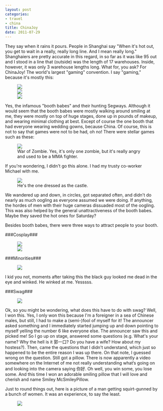 ```yaml
---
layout: post
categories: 
- travel
- china
title: ChinaJoy
date: 2011-07-29
---
```

They say when it rains it pours. People in Shanghai say "When it's hot out, you get to wait in a really, really long line. And I mean really long." Shanghaiers are pretty accurate in this regard, in so far as it was like 95 out and I stood in a line that (outside) was the length of 17 warehouses. Inside, however, it was only 3 warehouse lengths long. What for, you ask? For ChinaJoy! The world's largest "gaming" convention. I say "gaming," because it's mostly this:
<!-- more -->
<figure>
    <img src="/images/chinajoy-1.jpg"/><br/>
    <img src="/images/chinajoy-2.jpg"/><br/>
    <img src="/images/chinajoy-3.jpg"/>
</figure>

Yes, the infamous "booth babes" and their hunting Segways.  Although it would seem that the booth babes were mostly walking around smiling at me, they were mostly on top of huge stages, done up in pounds of makeup, and wearing minimal clothing at best. Except of course the one booth that had everyone wearing wedding gowns, because China. Of course, this is not to say that games were not to be had, oh no! There were stellar games such as these:

<figure>
    <img src="/images/chinajoy-4.jpg"/>
    <figcaption>
        War of Zombie. Yes, it's only one zombie, but it's really angry and used to be a MMA fighter.
    </figcaption>
</figure>

If you're wondering, I didn't go this alone. I had my trusty co-worker Michael with me. 

<figure>
    <img src="/images/chinajoy-5.jpg"/>
    <figcaption>
        He's the one dressed as the castle.
    </figcaption>
</figure>

We wandered up and down, in circles, got separated often, and didn't do nearly as much oogling as everyone assumed we were doing. If anything, the hordes of men with their huge cameras dissuaded most of the oogling. This was also helped by the general unattractiveness of the booth babes. Maybe they saved the hot ones for Saturday?

Besides booth babes, there were three ways to attract people to your booth.

###Cosplay###

<figure>
    <img src="/images/chinajoy-6.jpg"/><br/>
    <img src="/images/chinajoy-7.jpg"/>
</figure>


###Minorities###

<figure>
    <img src="/images/chinajoy-8.jpg"/>
</figure>

I kid you not, moments after taking this the black guy looked me dead in the eye and winked. He winked at me. Yesssss.

###Swag###

<figure>
    <img src="/images/chinajoy-9.jpg"/>
</figure>

Ok, so you might be wondering, what does this have to do with swag? Well, I won this. Yes, I only won this because I'm a foreigner in a sea of Chinese males, but still, I had to make a (semi-)fool of myself for it! The announcer asked something and I immediately started jumping up and down pointing to myself yelling the number 6 like everyone else. The announcer saw this and picked me! So I go up on stage, answered some questions (e.g. What's your name? Why the hell is it 郭一口? Do you have a wife? How about my hostess?). Then, came the questions that I didn't understand, which just so happened to be the entire reason I was up there. On that note, I guessed wrong on the question. Still got a pillow. There is now apparently a video somewhere on the Internet of me not really understanding what‘s going on and looking into the camera saying 你好. Oh well, you win some, you lose some. And this time I won an adorable smiling pillow that I will love and cherish and name Smiley McSmileyPillow.

Just to round things out, here is a picture of a man getting squirt-gunned by a bunch of women. It was an experience, to say the least.

<figure>
    <img src="/images/chinajoy-10.jpg"/>
</figure>